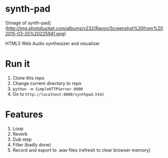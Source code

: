 # synth-pad

![Image of synth-pad]
(http://img.photobucket.com/albums/v232/Ravon/Screenshot%20from%202015-03-25%20225941.png)

HTML5 Web Audio synthesizer and visualizer

# Run it

1. Clone this repo
2. Change current directory to repo
3. `python -m SimpleHTTPServer 8000`
4. Go to `http://localhost:8000/synthpad.html`

# Features

1. Loop
2. Reverb
3. Dub step
4. Filter (badly done)
5. Record and export to .wav files (refresh to clear browser memory)
